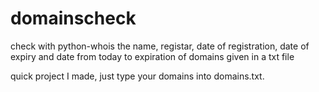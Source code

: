 # domainscheck
check with python-whois the name, registar, date of registration, date of expiry and date from today to expiration of domains given in a txt file

quick project I made, just type your domains into domains.txt.